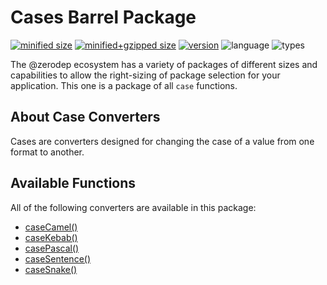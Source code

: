# Cases Barrel Package

[![minified size](https://img.shields.io/bundlephobia/min/@zerodep/case?style=flat-square&color=blue)](https://bundlephobia.com/package/@zerodep/case)
[![minified+gzipped size](https://img.shields.io/bundlephobia/minzip/@zerodep/case?style=flat-square&color=blue)](https://bundlephobia.com/package/@zerodep/case)
[![version](https://img.shields.io/npm/v/@zerodep/case?style=flat-square&color=blue)](https://www.npmjs.com/package/@zerodep/case)
![language](https://img.shields.io/github/languages/top/cdepage/zerodep?style=flat-square)
![types](https://img.shields.io/badge/types-included-blue?style=flat-square)

The @zerodep ecosystem has a variety of packages of different sizes and capabilities to allow the right-sizing of package selection for your application. This one is a package of all `case` functions.

## About Case Converters

Cases are converters designed for changing the case of a value from one format to another.

## Available Functions

All of the following converters are available in this package:

- [caseCamel()](case/camel.md)
- [caseKebab()](case/kebab.md)
- [casePascal()](case/pascal.md)
- [caseSentence()](case/sentence.md)
- [caseSnake()](case/snake.md)
